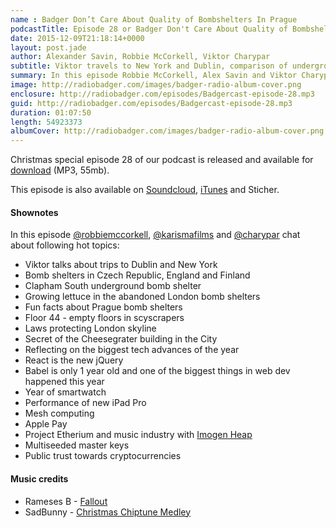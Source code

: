 ```yaml
---
name : Badger Don’t Care About Quality of Bombshelters In Prague
podcastTitle: Episode 28 or Badger Don't Care About Quality of Bombshelters In Prague
date: 2015-12-09T21:18:14+0000
layout: post.jade
author: Alexander Savin, Robbie McCorkell, Viktor Charypar
subtitle: Viktor travels to New York and Dublin, comparison of underground shelters in London, Prague and Helsinki, empty floors in skyscrapers in the middle of Manhattan, ancient laws protecting London skyline, reflecting on the life changing tech innovations of the year, mesh computing, project Etherium, blockchains and multiseeded master keys
summary: In this episode Robbie McCorkell, Alex Savin and Viktor Charypar talk about life in New York and Dublin, underground shelters in London, Prague and Helsinki, empty floors in skyscrapers in the middle of Manhattan, ancient laws protecting London skyline, reflecting on the life changing tech innovations of the year, mesh computing, project Etherium, blockchains and multiseeded master keys. For full shownotes and links check our website http://www.radiobadger.com
image: http://radiobadger.com/images/badger-radio-album-cover.png
enclosure: http://radiobadger.com/episodes/Badgercast-episode-28.mp3
guid: http://radiobadger.com/episodes/Badgercast-episode-28.mp3
duration: 01:07:50
length: 54923373
albumCover: http://radiobadger.com/images/badger-radio-album-cover.png
---
```


Christmas special episode 28 of our podcast is released and available for [download](http://radiobadger.com/episodes/Badgercast-episode-28.mp3) (MP3, 55mb).

This episode is also available on [Soundcloud](https://soundcloud.com/karismafilms/radio-badger-episode-28), [iTunes](https://itunes.apple.com/gb/podcast/radio-badger-tech-podcast/id918884643?mt=2) and Sticher.

#### Shownotes

In this episode [@robbiemccorkell](https://twitter.com/robbiemccorkell), [@karismafilms](https://twitter.com/karismafilms) and [@charypar](https://twitter.com/charypar) chat about following hot topics:

* Viktor talks about trips to Dublin and New York
* Bomb shelters in Czech Republic, England and Finland
* Clapham South underground bomb shelter
* Growing lettuce in the abandoned London bomb shelters
* Fun facts about Prague bomb shelters
* Floor 44 - empty floors in scyscrapers
* Laws protecting London skyline
* Secret of the Cheesegrater building in the City
* Reflecting on the biggest tech advances of the year
* React is the new jQuery
* Babel is only 1 year old and one of the biggest things in web dev happened this year
* Year of smartwatch
* Performance of new iPad Pro
* Mesh computing
* Apple Pay
* Project Etherium and music industry with [Imogen Heap](https://alpha.ujomusic.com/#/imogen_heap/tiny_human/tiny_human)
* Multiseeded master keys
* Public trust towards cryptocurrencies

#### Music credits

* Rameses B - [Fallout](https://soundcloud.com/ramesesb/rameses-b-fallout-free)
* SadBunny - [Christmas Chiptune Medley](https://soundcloud.com/sadbunny/sadbunny-christmas-chiptune-medley)
